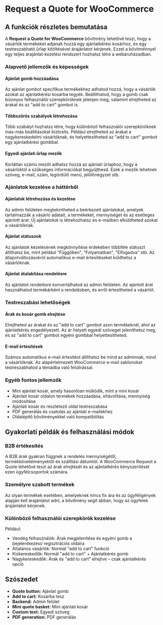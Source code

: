 # Request a Quote for WooCommerce

## A funkciók részletes bemutatása

A **Request a Quote for WooCommerce** bővítmény lehetővé teszi, hogy a vásárlók termékeket adjanak hozzá egy ajánlatkérési kosárhoz, és egy testreszabható űrlap kitöltésével árajánlatot kérjenek. Ezzel a bővítménnyel egy teljes árajánlat-kezelési rendszert hozhatsz létre a webáruházadban.

### Alapvető jellemzők és képességek

#### Ajánlat gomb hozzáadása

Az ajánlat gombot specifikus termékekhez adhatod hozzá, hogy a vásárlók azokat az ajánlatkérési kosárba tegyék. Beállíthatod, hogy a gomb csak bizonyos felhasználói szerepköröknek jelenjen meg, valamint elrejtheted az árakat és az "add to cart" gombot is.

#### Többszörös szabályok létrehozása

Több szabályt hozhatsz létre, hogy különböző felhasználói szerepköröknek más-más beállításokat biztosíts. Például elrejtheted az árakat a nagykereskedelmi vásárlóknak, és helyettesítheted az "add to cart" gombot egy ajánlatkérési gombbal.

#### Egyedi ajánlati űrlap mezők

Korlátlan számú mezőt adhatsz hozzá az ajánlati űrlaphoz, hogy a vásárlóktól a szükséges információkat begyűjthesd. Ezek a mezők lehetnek szöveg, e-mail, szám, legördülő menü, jelölőnégyzet stb.

### Ajánlatok kezelése a háttérből

#### Ajánlatok létrehozása és kezelése

Az admin felületen megtekintheted a beérkezett ajánlatokat, amelyek tartalmazzák a vásárló adatait, a termékeket, mennyiséget és az esetleges ajánlott árat. Új ajánlatokat is létrehozhatsz és e-mailben elküldheted azokat a vásárlóknak.

#### Ajánlat státuszok

Az ajánlatok kezelésének megkönnyítése érdekében többféle státuszt állíthatsz be, mint például "Függőben", "Folyamatban", "Elfogadva" stb. Az állapotváltozásokról automatikus e-mail értesítéseket küldhetsz a vásárlóknak.

#### Ajánlat átalakítása rendelésre

Az ajánlatot rendelésre konvertálhatod az admin felületen. Az ajánlott árat használhatod termékárként a rendelésben, és erről értesítheted a vásárlót.

### Testreszabási lehetőségek

#### Árak és kosár gomb elrejtése

Elrejtheted az árakat és az "add to cart" gombot azon termékeknél, ahol az ajánlatkérés engedélyezett. Az ár helyett egyedi szöveget jeleníthetsz meg, és az "add to cart" gombot egyéni gombbal helyettesítheted.

#### E-mail értesítések

Számos automatikus e-mail értesítést állíthatsz be mind az adminnak, mind a vásárlóknak. Az alapértelmezett WooCommerce e-mail sablonokat testreszabhatod a témádba való felülírással.

### Egyéb fontos jellemzők

- Mini ajánlati kosár, amely hasonlóan működik, mint a mini kosár
- Ajánlati kosár oldalon termékek hozzáadása, eltávolítása, mennyiség módosítása
- Ajánlati kosár és részletező oldal testreszabása
- PDF generálás és csatolás az ajánlati e-mailekhez
- Oldalépítő bővítményekkel való kompatibilitás

## Gyakorlati példák és felhasználási módok

### B2B értékesítés

A B2B árak gyakran függnek a rendelés mennyiségétől, termékkövetelményektől és szállítási dátumtól. A WooCommerce Request a Quote lehetővé teszi az árak elrejtését és az ajánlatkérés kényszerítését ezen ügyfélcsoportok számára.

### Személyre szabott termékek

Az olyan termékek esetében, amelyeknek nincs fix ára és az ügyféligények alapján kell árajánlatot adni, a bővítmény segít abban, hogy az ügyfelek árajánlatot kérjenek.

### Különböző felhasználói szerepkörök kezelése

Például:
- Vendég felhasználók: Árak megjelenítése és egyéni gomb a bejelentkezési/ regisztrációs oldalra
- Általános vásárlók: Normál "add to cart" funkció
- Kiskereskedők: Normál "add to cart" + Ajánlatkérés gomb
- Nagykereskedők: Árak és "add to cart" elrejtve – csak ajánlatkérés opció

## Szószedet

- **Quote button:** Ajánlat gomb
- **Add to cart:** Kosárba tesz
- **Backend:** Admin felület
- **Mini quote basket:** Mini ajánlati kosár
- **Custom text:** Egyedi szöveg
- **PDF generation:** PDF generálás